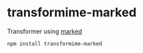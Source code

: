 # transformime-marked

Transformer using [marked](https://github.com/chjj/marked)

```
npm install transformime-marked
```
